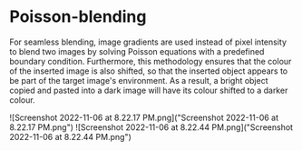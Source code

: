 # Poisson-blending

For seamless blending, image gradients are used instead of pixel intensity to blend two images by solving Poisson equations with a predefined boundary condition. Furthermore, this methodology ensures that the colour of the inserted image is also shifted, so that the inserted object appears to be part of the target image's environment. As a result, a bright object copied and pasted into a dark image will have its colour shifted to a darker colour.

![Screenshot 2022-11-06 at 8.22.17 PM.png]("Screenshot 2022-11-06 at 8.22.17 PM.png")
![Screenshot 2022-11-06 at 8.22.44 PM.png]("Screenshot 2022-11-06 at 8.22.44 PM.png")

